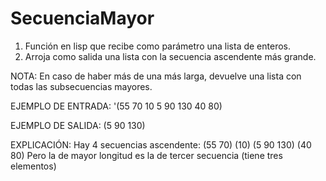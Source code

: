# SecuenciaMayor

1. Función en lisp que recibe como parámetro una lista de enteros.
2. Arroja como salida una lista con la secuencia ascendente más grande.

NOTA:
En caso de haber más de una más larga, devuelve una lista con todas las subsecuencias mayores.

EJEMPLO DE ENTRADA:
'(55 70 10 5 90 130 40 80)

EJEMPLO DE SALIDA:
(5 90 130)

EXPLICACIÓN:
Hay 4 secuencias ascendente:
(55 70) (10) (5 90 130) (40 80)
Pero la de mayor longitud es la de tercer secuencia (tiene tres elementos)
